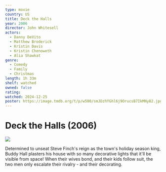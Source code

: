 ```yaml
---
type: movie
country: US
title: Deck the Halls
year: 2006
director: John Whitesell
actors:
  - Danny DeVito
  - Matthew Broderick
  - Kristin Davis
  - Kristin Chenoweth
  - Alia Shawkat
genre:
  - Comedy
  - Family
  - Christmas
length: 1h 33m
shelf: watched
owned: false
rating:
watched: 2024-12-25
poster: https://image.tmdb.org/t/p/w500/smJDzhYGhl6j9OrucsB7IkMNy82.jpg
---
```


# Deck the Halls (2006)

![](https://image.tmdb.org/t/p/w500/smJDzhYGhl6j9OrucsB7IkMNy82.jpg)

Determined to unseat Steve Finch's reign as the town's holiday season king, Buddy Hall plasters his house with so many decorative lights that it'll be visible from space! When their wives bond, and their kids follow suit, the two men only escalate their rivalry - and their decorating.